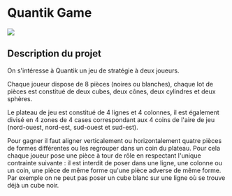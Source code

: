 # Quantik Game
![](https://cache.natureetdecouvertes.com/Medias/Images/Articles/97346120/quantik-mini-97346120_2.jpg)

## Description du projet
On s'intéresse à Quantik un jeu de stratégie à deux joueurs.

Chaque joueur dispose de 8 pièces (noires ou blanches), chaque lot de pièces est constitué de deux cubes, deux cônes, deux cylindres et deux sphères.

Le plateau de jeu est constitué de 4 lignes et 4 colonnes, il est également divisé en 4 zones de 4 cases correspondant aux 4 coins de l'aire de jeu (nord-ouest, nord-est, sud-ouest et sud-est).

Pour gagner il faut aligner verticalement ou horizontalement quatre pièces de formes différentes ou les regrouper dans un coin du plateau. Pour cela chaque joueur pose une pièce à tour de rôle en respectant l'unique contrainte suivante : il est interdit de poser dans une ligne, une colonne ou un coin, une pièce de même forme qu'une pièce adverse de même forme. Par exemple on ne peut pas poser un cube blanc sur une ligne où se trouve déjà un cube noir.


